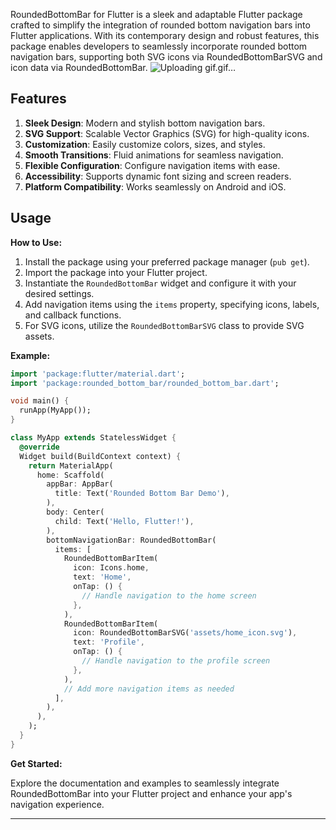 <!--
This README describes the package. If you publish this package to pub.dev,
this README's contents appear on the landing page for your package.

For information about how to write a good package README, see the guide for
[writing package pages](https://dart.dev/guides/libraries/writing-package-pages).

For general information about developing packages, see the Dart guide for
[creating packages](https://dart.dev/guides/libraries/create-library-packages)
and the Flutter guide for
[developing packages and plugins](https://flutter.dev/developing-packages).
-->

RoundedBottomBar for Flutter is a sleek and adaptable Flutter package crafted to simplify the integration of rounded bottom navigation bars into Flutter applications. With its contemporary design and robust features, this package enables developers to seamlessly incorporate rounded bottom navigation bars, supporting both SVG icons via RoundedBottomBarSVG and icon data via RoundedBottomBar.
![Uploading gif.gif…]()

## Features

1. **Sleek Design**: Modern and stylish bottom navigation bars.
2. **SVG Support**: Scalable Vector Graphics (SVG) for high-quality icons.
3. **Customization**: Easily customize colors, sizes, and styles.
4. **Smooth Transitions**: Fluid animations for seamless navigation.
5. **Flexible Configuration**: Configure navigation items with ease.
6. **Accessibility**: Supports dynamic font sizing and screen readers.
7. **Platform Compatibility**: Works seamlessly on Android and iOS.





## Usage


**How to Use:**

1. Install the package using your preferred package manager (`pub get`).
2. Import the package into your Flutter project.
3. Instantiate the `RoundedBottomBar` widget and configure it with your desired settings.
4. Add navigation items using the `items` property, specifying icons, labels, and callback functions.
5. For SVG icons, utilize the `RoundedBottomBarSVG` class to provide SVG assets.

**Example:**

```dart
import 'package:flutter/material.dart';
import 'package:rounded_bottom_bar/rounded_bottom_bar.dart';

void main() {
  runApp(MyApp());
}

class MyApp extends StatelessWidget {
  @override
  Widget build(BuildContext context) {
    return MaterialApp(
      home: Scaffold(
        appBar: AppBar(
          title: Text('Rounded Bottom Bar Demo'),
        ),
        body: Center(
          child: Text('Hello, Flutter!'),
        ),
        bottomNavigationBar: RoundedBottomBar(
          items: [
            RoundedBottomBarItem(
              icon: Icons.home,
              text: 'Home',
              onTap: () {
                // Handle navigation to the home screen
              },
            ),
            RoundedBottomBarItem(
              icon: RoundedBottomBarSVG('assets/home_icon.svg'),
              text: 'Profile',
              onTap: () {
                // Handle navigation to the profile screen
              },
            ),
            // Add more navigation items as needed
          ],
        ),
      ),
    );
  }
}
```

**Get Started:**

Explore the documentation and examples to seamlessly integrate RoundedBottomBar into your Flutter project and enhance your app's navigation experience.

---


